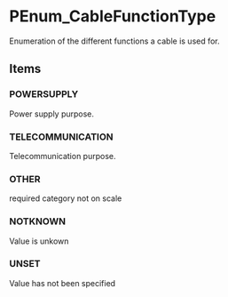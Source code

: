 # PEnum_CableFunctionType

Enumeration of the different functions a cable is used for.
<!-- end of short definition -->

## Items

### POWERSUPPLY
Power supply purpose.

### TELECOMMUNICATION
Telecommunication purpose.

### OTHER
required category not on scale

### NOTKNOWN
Value is unkown

### UNSET
Value has not been specified
